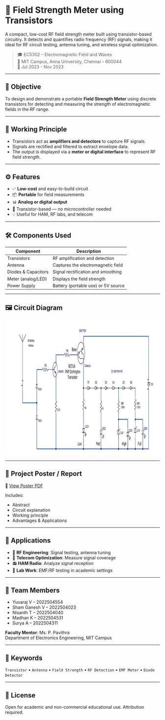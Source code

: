 # 📡 Field Strength Meter using Transistors

A compact, low-cost RF field strength meter built using transistor-based circuitry. It detects and quantifies radio frequency (RF) signals, making it ideal for RF circuit testing, antenna tuning, and wireless signal optimization.

> 🎓 EC5302 – Electromagnetic Field and Waves  
> 🏫 MIT Campus, Anna University, Chennai – 600044  
> 📆 Jul 2023 - Nov 2023

---

## 🎯 Objective

To design and demonstrate a portable **Field Strength Meter** using discrete transistors for detecting and measuring the strength of electromagnetic fields in the RF range.

---

## 🧪 Working Principle

- Transistors act as **amplifiers and detectors** to capture RF signals.
- Signals are rectified and filtered to extract envelope data.
- The output is displayed via a **meter or digital interface** to represent RF field strength.

---

## ⚙️ Features

- ✅ **Low-cost** and easy-to-build circuit
- 📦 **Portable** for field measurements
- 📊 **Analog or digital output**
- 🧰 Transistor-based — no microcontroller needed
- 💡 Useful for HAM, RF labs, and telecom

---

## 🛠️ Components Used

| Component         | Description                                |
|------------------|--------------------------------------------|
| Transistors       | RF amplification and detection             |
| Antenna           | Captures the electromagnetic field         |
| Diodes & Capacitors | Signal rectification and smoothing     |
| Meter (analog/LED)| Displays the field strength                |
| Power Supply      | Battery (portable use) or 5V source        |

---

## 🖼️ Circuit Diagram

![Circuit Diagram](./circuit_diagram.jpg)

---

## 📄 Project Poster / Report

📘 [View Poster PDF](./Field_Strength_Meter_Report.pdf)

Includes:
- Abstract
- Circuit explanation
- Working principle
- Advantages & Applications

---

## 🚀 Applications

- 📶 **RF Engineering**: Signal testing, antenna tuning  
- 📡 **Telecom Optimization**: Measure signal coverage  
- 📻 **HAM Radio**: Analyze signal reception  
- 🧪 **Lab Work**: EMF/RF testing in academic settings  

---

## 👥 Team Members

- Yuvaraj V – 2022504554  
- Sham Ganesh V – 2022504023  
- Nisanth T – 2022504040  
- Madhan K – 2022504531  
- Surya A – 2022504311  
  

**Faculty Mentor**: Ms. P. Pavithra  
Department of Electronics Engineering, MIT Campus

---

## 🔗 Keywords

`Transistor` • `Antenna` • `Field Strength` • `RF Detection` • `EMF Meter` • `Diode Detector`

---

## 📜 License

Open for academic and non-commercial educational use. Attribution required.
